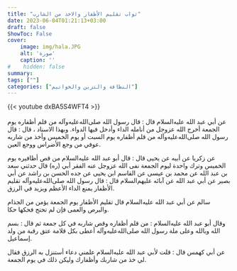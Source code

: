 ```yaml
---
title: "ثواب تقليم الأظفار والاخذ من الشارب"
date: 2023-06-04T01:21:13+03:00
draft: false
ShowToc: False
cover:
    image: img/hala.JPG
    alt: 'صورة'
    caption: ''
#    hidden: false
summary: 
tags: [""]
categories: ["النظافة والتزين والخواتيم"]
---
```

{{< youtube dxBA5S4WFT4 >}}  
 <br>
عن أبي عبد الله عليه‌السلام قال : قال رسول الله صلى‌الله‌عليه‌وآله من قلم
أظفاره يوم الجمعة أخرج الله عزوجل من أنامله الداء وأدخل فيها
الدواء.
وبهذا الاسناد ، قال : قال رسول الله صلى‌الله‌عليه‌وآله من قلم أظفاره يوم
السبت أو يوم الخميس وأخذ من شاربه عوفي من وجع الأضراس ووجع العين.

عن زكريا عن أبيه عن يحيى قال : قال أبو عبد الله عليه‌السلام من قص
أظافيره يوم الخميس وترك واحدة ليوم الجمعة نفى الله عزوجل عنه الفقر
أبي (ره) قال حدثني سعد بن عبد الله عن محمد بن عيسى عن القاسم
ابن يحيى عن جده الحسن بن راشد عن أبي بصير عن أبي عبد الله عن
آبائه عليهم‌السلام قال : قال رسول الله صلى‌الله‌عليه‌وآله تقليم الأظفار يمنع الداء
الأعظم ويزيد في الرزق.

سالم عن أبي عبد الله عليه‌السلام قال تقليم الأظفار يوم الجمعة
يؤمن من الجذام والبرص والعمى فإن لم تحتج فحكها حكا.

وقال أبو عبد الله عليه‌السلام : من قلم أظفاره وقص شاربه في كل جمعة
ثم قال : بسم الله وبالله وعلى ملة رسول الله صلى‌الله‌عليه‌وآله أعطى بكل قلامة عتق
رقبة من ولد إسماعيل.

عن أبي كهمس قال : قلت لأبي عبد الله عليه‌السلام
علمني دعاء أستنزل به الرزق فقال لي خذ من شاربك وأظفارك وليكن
ذلك في يوم الجمعة.




